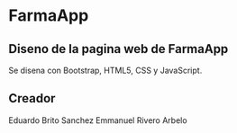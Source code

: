 # FarmaApp

## Diseno de la pagina web de FarmaApp

Se disena con Bootstrap, HTML5, CSS y JavaScript.

## Creador

Eduardo Brito Sanchez
Emmanuel Rivero Arbelo
